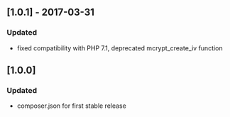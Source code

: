 ## [1.0.1] - 2017-03-31
### Updated
- fixed compatibility with PHP 7.1, deprecated mcrypt_create_iv function

## [1.0.0]
### Updated
- composer.json for first stable release
